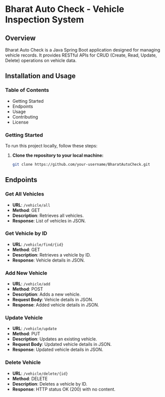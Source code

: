 # Bharat Auto Check - Vehicle Inspection System

## Overview
Bharat Auto Check is a Java Spring Boot application designed for managing vehicle records. It provides RESTful APIs for CRUD (Create, Read, Update, Delete) operations on vehicle data.

## Installation and Usage

### Table of Contents
- Getting Started
- Endpoints
- Usage
- Contributing
- License

### Getting Started
To run this project locally, follow these steps:

1. **Clone the repository to your local machine:**
   ```bash
   git clone https://github.com/your-username/BharatAutoCheck.git


## Endpoints

### Get All Vehicles
- **URL**: `/vehicle/all`
- **Method**: GET
- **Description**: Retrieves all vehicles.
- **Response**: List of vehicles in JSON.

### Get Vehicle by ID
- **URL**: `/vehicle/find/{id}`
- **Method**: GET
- **Description**: Retrieves a vehicle by ID.
- **Response**: Vehicle details in JSON.

### Add New Vehicle
- **URL**: `/vehicle/add`
- **Method**: POST
- **Description**: Adds a new vehicle.
- **Request Body**: Vehicle details in JSON.
- **Response**: Added vehicle details in JSON.

### Update Vehicle
- **URL**: `/vehicle/update`
- **Method**: PUT
- **Description**: Updates an existing vehicle.
- **Request Body**: Updated vehicle details in JSON.
- **Response**: Updated vehicle details in JSON.

### Delete Vehicle
- **URL**: `/vehicle/delete/{id}`
- **Method**: DELETE
- **Description**: Deletes a vehicle by ID.
- **Response**: HTTP status OK (200) with no content.

